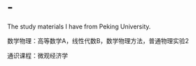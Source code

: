 # -
The study materials I have from Peking University.

数学物理：高等数学A，线性代数B，数学物理方法，普通物理实验2

通识课程：微观经济学
